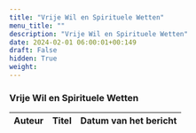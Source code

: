 ```yaml
---
title: "Vrije Wil en Spirituele Wetten"
menu_title: ""
description: "Vrije Wil en Spirituele Wetten"
date: 2024-02-01 06:00:01+00:149
draft: False
hidden: True
weight:
---
```

### Vrije Wil en Spirituele Wetten

**Auteur** | **Titel** | **Datum van het bericht**
---|---|---
